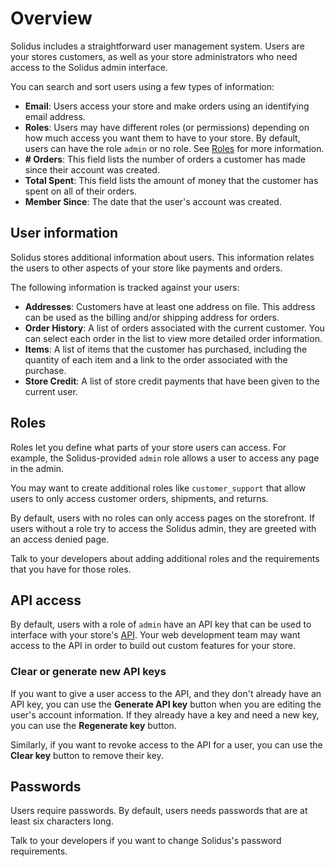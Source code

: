 # Overview

Solidus includes a straightforward user management system. Users are your stores
customers, as well as your store administrators who need access to the Solidus
admin interface.

You can search and sort users using a few types of information:

- **Email**: Users access your store and make orders using an identifying email
  address.
- **Roles**: Users may have different roles (or permissions) depending on how
  much access you want them to have to your store. By default, users can have
  the role `admin` or no role. See [Roles](#roles) for more information.
- **# Orders**: This field lists the number of orders a customer has made since
  their account was created.
- **Total Spent**: This field lists the amount of money that the customer has
  spent on all of their orders.
- **Member Since**: The date that the user's account was created.

## User information 

Solidus stores additional information about users. This information relates the
users to other aspects of your store like payments and orders.

The following information is tracked against your users:

- **Addresses**: Customers have at least one address on file. This address can
  be used as the billing and/or shipping address for orders.
- **Order History**: A list of orders associated with the current customer. You
  can select each order in the list to view more detailed order information.
- **Items**: A list of items that the customer has purchased, including the
  quantity of each item and a link to the order associated with the purchase.
- **Store Credit**: A list of store credit payments that have been given to the
  current user.

## Roles

Roles let you define what parts of your store users can access. For example, the
Solidus-provided `admin` role allows a user to access any page in the admin.

You may want to create additional roles like `customer_support` that allow users
to only access customer orders, shipments, and returns.

By default, users with no roles can only access pages on the storefront. If
users without a role try to access the Solidus admin, they are greeted with an
access denied page.

Talk to your developers about adding additional roles and the requirements that
you have for those roles.

## API access

By default, users with a role of `admin` have an API key that can be used to
interface with your store's [API][api]. Your web development team may want
access to the API in order to build out custom features for your store.

### Clear or generate new API keys

If you want to give a user access to the API, and they don't already have an API
key, you can use the **Generate API key** button when you are editing the user's
account information. If they already have a key and need a new key, you can use
the **Regenerate key** button.

<!-- TODO:
  Add screenshot of the edit user screen of the admin.
-->

Similarly, if you want to revoke access to the API for a user, you can use the
**Clear key** button to remove their key. 

[api]: https://en.wikipedia.org/wiki/Application_programming_interface

## Passwords

Users require passwords. By default, users needs passwords that are at least six
characters long.

Talk to your developers if you want to change Solidus's password requirements.
